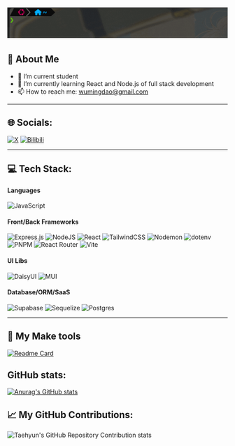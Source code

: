 # <div align="center">![Welcome](image/Welcome.gif)</div>

## 👋 About Me

- 🔭 I’m current student
- 🌱 I’m currently learning React and Node.js of full stack development
- 📫 How to reach me: wumingdao@gmail.com
<hr />

## 🌐 Socials:

[![X](https://img.shields.io/badge/X-black.svg?logo=X&logoColor=white)](https://x.com/wuming_dao33582) [![Bilibili](https://img.shields.io/badge/Bilibili-pink.svg?logo=Bilibili&logoColor=white)](https://space.bilibili.com/354296611)

<hr />

## 💻 Tech Stack:

#### Languages

![JavaScript](https://img.shields.io/badge/javascript-%23323330.svg?style=flat&logo=javascript&logoColor=%23F7DF1E)

#### Front/Back Frameworks

![Express.js](https://img.shields.io/badge/express.js-%23404d59.svg?style=flat&logo=express&logoColor=%2361DAFB) ![NodeJS](https://img.shields.io/badge/node.js-6DA55F?style=flat&logo=node.js&logoColor=white) ![React](https://img.shields.io/badge/react-%2320232a.svg?style=flat&logo=react&logoColor=%2361DAFB) ![TailwindCSS](https://img.shields.io/badge/tailwindcss-%2338B2AC.svg?style=flat&logo=tailwind-css&logoColor=white) ![Nodemon](https://img.shields.io/badge/NODEMON-%23323330.svg?style=flat&logo=nodemon&logoColor=%BBDEAD) ![dotenv](https://img.shields.io/badge/dotenv-white?style=flat&logo=dotenv&logoColor=ECD53F) ![PNPM](https://img.shields.io/badge/pnpm-%234a4a4a.svg?style=flat&logo=pnpm&logoColor=f69220) ![React Router](https://img.shields.io/badge/React_Router-CA4245?style=flat&logo=react-router&logoColor=white) ![Vite](https://img.shields.io/badge/vite-%23646CFF.svg?style=flat&logo=vite&logoColor=white)

#### UI Libs

![DaisyUI](https://img.shields.io/badge/daisyui-5A0EF8?style=flat&logo=daisyui&logoColor=white) ![MUI](https://img.shields.io/badge/MUI-%230081CB.svg?style=flat&logo=mui&logoColor=white)

#### Database/ORM/SaaS

![Supabase](https://img.shields.io/badge/Supabase-3ECF8E?style=flat&logo=supabase&logoColor=white) ![Sequelize](https://img.shields.io/badge/Sequelize-52B0E7?style=flat&logo=Sequelize&logoColor=white) ![Postgres](https://img.shields.io/badge/postgres-%23316192.svg?style=flat&logo=postgresql&logoColor=white)

<hr />

## 📝 My Make tools

[![Readme Card](https://github-readme-stats.vercel.app/api/pin/?username=WuMingDao&repo=create-nodejs-react-startup)](https://github.com/WuMingDao/create-nodejs-react-startup)

## GitHub stats:

[![Anurag's GitHub stats](https://github-readme-stats.vercel.app/api?username=WuMingDao)](https://github.com/anuraghazra/github-readme-stats)

## 📈 My GitHub Contributions:

![Taehyun's GitHub Repository Contribution stats](https://github-contributor-stats.vercel.app/api?username=WuMingDao)
